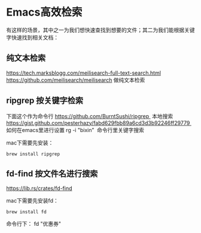# Emacs高效检索
有这样的场景，其中之一为我们想快速查找到想要的文件；其二为我们能根据关键字快速找到相关文档：

## 纯文本检索
https://tech.marksblogg.com/meilisearch-full-text-search.html
https://github.com/meilisearch/meilisearch 做纯文本检索

## ripgrep 按关键字检索
下面这个作为命令行
https://github.com/BurntSushi/ripgrep  本地搜索
https://gist.github.com/pesterhazy/fabd629fbb89a6cd3d3b92246ff29779  如何在emacs里进行设置
rg -i "bixin”  命令行里关键字搜索

mac下需要先安装：

```shell
brew install ripgrep
```


## fd-find 按文件名进行搜索
https://lib.rs/crates/fd-find

mac下需要先安装fd：

```shell
brew install fd
```

命令行下：
fd "优惠券"
